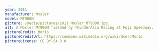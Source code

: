 ```yaml
---
year: 2011
manufacturer: Mosler
model: MT900M
picture: /media/pictures/2011_Mosler_MT900M.jpg
alt: A Mosler MT900M fielded by ThunderAsia Racing at Fuji Speedway.
pictureCredit: Morio
pictureCreditUrl: https://commons.wikimedia.org/wiki/User:Morio
pictureLicense: CC BY-SA 3.0
---
```

